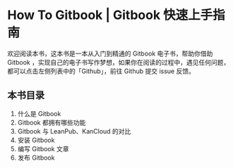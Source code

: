 # How To Gitbook | Gitbook 快速上手指南

欢迎阅读本书，这本书是一本从入门到精通的 Gitbook 电子书，帮助你借助 Gitbook ，实现自己的电子书写作梦想，如果你在阅读的过程中，遇见任何问题，都可以点击左侧列表中的「Github」，前往 Github 提交 issue 反馈。

## 本书目录

1. 什么是 Gitbook
2. Gitbook 都拥有哪些功能
3. Gitbook 与 LeanPub、KanCloud 的对比
4. 安装 Gitbook
5. 编写 Gitbook 文章
6. 发布 Gitbook